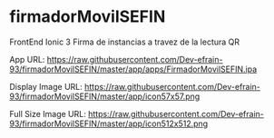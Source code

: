 # firmadorMovilSEFIN
FrontEnd Ionic 3 Firma de instancias a travez de la lectura QR

App URL: https://raw.githubusercontent.com/Dev-efrain-93/firmadorMovilSEFIN/master/app/apps/FirmadorMovilSEFIN.ipa

Display Image URL: https://raw.githubusercontent.com/Dev-efrain-93/firmadorMovilSEFIN/master/app/icon57x57.png

Full Size Image URL: https://raw.githubusercontent.com/Dev-efrain-93/firmadorMovilSEFIN/master/app/icon512x512.png